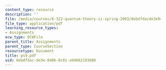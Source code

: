```yaml
---
content_type: resource
description: ''
file: /media/courses/8-322-quantum-theory-ii-spring-2003/8ebdfdacde3e040b8c01a94862193088_ps9.pdf
file_type: application/pdf
learning_resource_types:
- Assignments
ocw_type: OCWFile
parent_title: Assignments
parent_type: CourseSection
resourcetype: Document
title: ps9.pdf
uid: 8ebdfdac-de3e-040b-8c01-a94862193088
---
```


